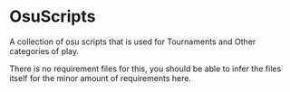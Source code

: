 # OsuScripts
A collection of osu scripts that is used for Tournaments and Other categories of play. 

There is no requirement files for this, you should be able to infer the files itself for the minor amount of requirements here.
